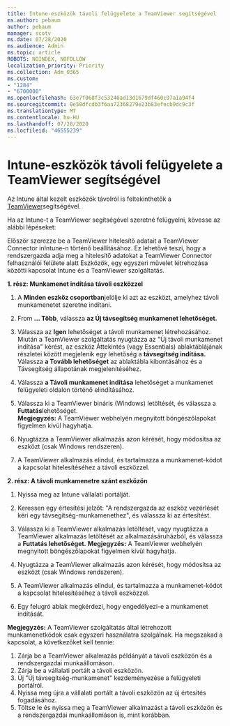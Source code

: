 ```yaml
---
title: Intune-eszközök távoli felügyelete a TeamViewer segítségével
ms.author: pebaum
author: pebaum
manager: scotv
ms.date: 07/28/2020
ms.audience: Admin
ms.topic: article
ROBOTS: NOINDEX, NOFOLLOW
localization_priority: Priority
ms.collection: Adm_O365
ms.custom:
- "1284"
- "6700008"
ms.openlocfilehash: 63e7f068f3c53240ad13d1679df460c97a1a94f4
ms.sourcegitcommit: 0e50dfcdb3f6aa72368279e23b83efecb9dc9c3f
ms.translationtype: MT
ms.contentlocale: hu-HU
ms.lasthandoff: 07/28/2020
ms.locfileid: "46555239"
---
```

# <a name="use-teamviewer-to-remotely-administer-intune-devices"></a>Intune-eszközök távoli felügyelete a TeamViewer segítségével

Az Intune által kezelt eszközök távolról is feltekinthetők a [TeamViewer](https://www.teamviewer.com/)segítségével.

Ha az Intune-t a TeamViewer segítségével szeretné felügyelni, kövesse az alábbi lépéseket: 

Először szerezze be a TeamViewer hitelesítő adatait a TeamViewer Connector inIntune-n történő beállításához. Ez lehetővé teszi, hogy a rendszergazda adja meg a hitelesítő adatokat a TeamViewer Connector felhasználói felülete alatt Eszközök, egy egyszeri művelet létrehozása közötti kapcsolat Intune és a TeamViewer szolgáltatás.

**1. rész: Munkamenet indítása távoli eszközzel**

1. A **Minden eszköz csoportban**jelölje ki azt az eszközt, amelyhez távoli munkamenetet szeretne indítani.
2. From **... Több**, válassza **az Új távsegítség munkamenet lehetőséget.**
3. Válassza az **Igen** lehetőséget a távoli munkamenet létrehozásához.
    Miután a TeamViewer szolgáltatás nyugtázza az "Új távoli munkamenet indítása" kérést, az eszköz Áttekintés (vagy Essentials) ablaktáblájának részletei között megjelenik egy lehetőség a **távsegítség indítása.** Válassza **a Tovább lehetőséget** az ablaktábla kibontásához és a Távsegítség állapotának megjelenítéséhez.
4. Válassza **a Távoli munkamenet indítása** lehetőséget a munkamenet felügyeleti oldalon történő elindításához.
5. Válassza ki a TeamViewer bináris (Windows) letöltését, és válassza a **Futtatás**lehetőséget.<br/>
    **Megjegyzés:** A TeamViewer webhelyén megnyitott böngészőlapokat figyelmen kívül hagyhatja.

6. Nyugtázza a TeamViewer alkalmazás azon kérését, hogy módosítsa az eszközt (csak Windows rendszeren).
7. A TeamViewer alkalmazás elindul, és tartalmazza a munkamenet-kódot a kapcsolat hitelesítéséhez a távoli eszközzel.

**2. rész: A távoli munkamenetre szánt eszközön**

1. Nyissa meg az Intune vállalati portálját.
2. Keressen egy értesítési jelzőt: "A rendszergazda az eszköz vezérlését kéri egy távsegítség-munkamenethez", és válassza ki az értesítést.
3. Válassza ki a TeamViewer alkalmazás letöltését, vagy nyugtázza a TeamViewer alkalmazás letöltését az alkalmazásáruházból, és válassza a **Futtatás lehetőséget.**
    **Megjegyzés:** A TeamViewer webhelyén megnyitott böngészőlapokat figyelmen kívül hagyhatja.

4. Nyugtázza a TeamViewer alkalmazás azon kérését, hogy módosítsa az eszközt (csak Windows rendszeren).
5. A TeamViewer alkalmazás elindul, és tartalmazza a munkamenet-kódot a kapcsolat hitelesítéséhez a távoli eszközzel.
6. Egy felugró ablak megkérdezi, hogy engedélyezi-e a munkamenet indítását.

**Megjegyzés:** A TeamViewer szolgáltatás által létrehozott munkamenetkódok csak egyszeri használatra szolgálnak. Ha megszakad a kapcsolat, a következőket kell tennie:

1. Zárja be a TeamViewer alkalmazás példányát a távoli eszközön és a rendszergazdai munkaállomáson.
2. Zárja be a vállalati portált a távoli eszközön.
3. Új "Új távsegítség-munkamenet" kezdeményezése a felügyeleti portálról.
4. Nyissa meg újra a vállalati portált a távoli eszközön az új értesítés fogadásához.
5. Töltse le és nyissa meg a TeamViewer alkalmazást a távoli eszközön és a rendszergazdai munkaállomáson is, mint korábban.
